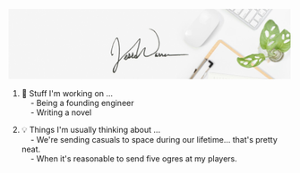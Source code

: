 ![branded header image](./header.jpg "Hey there friend!")

1. 💭 Stuff I'm working on ...  
&nbsp;&nbsp;&nbsp;&nbsp;- Being a founding engineer  
&nbsp;&nbsp;&nbsp;&nbsp;- Writing a novel  

  
2. 💡 Things I'm usually thinking about ...  
&nbsp;&nbsp;&nbsp;&nbsp;- We're sending casuals to space during our lifetime... that's pretty neat.  
&nbsp;&nbsp;&nbsp;&nbsp;- When it's reasonable to send five ogres at my players.  
